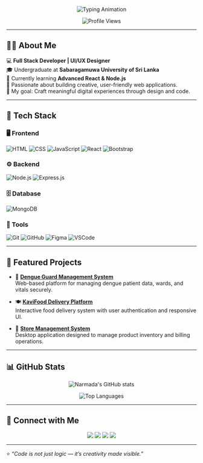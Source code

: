 <!-- 👋 Animated Typing Header -->
<p align="center">
  <img src="https://readme-typing-svg.herokuapp.com?font=Roboto+Mono&size=25&duration=4000&pause=1000&color=00C2FF&center=true&vCenter=true&width=500&lines=Hi+I'm+Narmada!;Full+Stack+Developer;UI%2FUX+Designer;Tech+Enthusiast;Always+learning+new+things!" alt="Typing Animation" />
</p>

<!-- Profile Views Badge -->
<p align="center">
  <img src="https://komarev.com/ghpvc/?username=Narmada2001&label=Profile%20views&color=0e75b6&style=flat" alt="Profile Views" />
</p>

---

## 👩‍💻 About Me

💻 **Full Stack Developer | UI/UX Designer**  
🎓 Undergraduate at **Sabaragamuwa University of Sri Lanka**  
🌱 Currently learning **Advanced React & Node.js**  
🚀 Passionate about building creative, user-friendly web applications.  
🎯 My goal: Craft meaningful digital experiences through design and code.

---

## 🧠 Tech Stack

<p align="center">

### 🖥️ Frontend
![HTML](https://img.shields.io/badge/HTML5-E34F26?style=for-the-badge&logo=html5&logoColor=white)
![CSS](https://img.shields.io/badge/CSS3-1572B6?style=for-the-badge&logo=css3&logoColor=white)
![JavaScript](https://img.shields.io/badge/JavaScript-F7DF1E?style=for-the-badge&logo=javascript&logoColor=black)
![React](https://img.shields.io/badge/React-20232A?style=for-the-badge&logo=react&logoColor=61DAFB)
![Bootstrap](https://img.shields.io/badge/Bootstrap-563D7C?style=for-the-badge&logo=bootstrap&logoColor=white)

### ⚙️ Backend
![Node.js](https://img.shields.io/badge/Node.js-339933?style=for-the-badge&logo=nodedotjs&logoColor=white)
![Express.js](https://img.shields.io/badge/Express.js-404D59?style=for-the-badge)

### 🗄️ Database
![MongoDB](https://img.shields.io/badge/MongoDB-4EA94B?style=for-the-badge&logo=mongodb&logoColor=white)

### 🧰 Tools
![Git](https://img.shields.io/badge/Git-F05032?style=for-the-badge&logo=git&logoColor=white)
![GitHub](https://img.shields.io/badge/GitHub-181717?style=for-the-badge&logo=github&logoColor=white)
![Figma](https://img.shields.io/badge/Figma-F24E1E?style=for-the-badge&logo=figma&logoColor=white)
![VSCode](https://img.shields.io/badge/VSCode-0078D7?style=for-the-badge&logo=visualstudiocode&logoColor=white)
</p>

---

## 🌟 Featured Projects

- 🦠 [**Dengue Guard Management System**](https://github.com/NarmadaGunathilaka/DengueGuard)  
  Web-based platform for managing dengue patient data, wards, and vitals securely.

- 🍽️ [**KaviFood Delivery Platform**](https://github.com/NarmadaGunathilaka/KaviFood)  
  Interactive food delivery system with user authentication and responsive UI.

- 🏪 [**Store Management System**](https://github.com/NarmadaGunathilaka/StoreManagement)  
  Desktop application designed to manage product inventory and billing operations.

---

## 📊 GitHub Stats

<p align="center">
  <img src="https://github-readme-stats.vercel.app/api?username=Narmada2001&show_icons=true&theme=tokyonight" alt="Narmada's GitHub stats" />
</p>

<p align="center">
  <img src="https://github-readme-stats.vercel.app/api/top-langs/?username=Narmada2001&layout=compact&theme=tokyonight" alt="Top Languages" />
</p>

---

## 🤝 Connect with Me

<p align="center">
  <a href="mailto:narmadagunathilaka9@gmail.com"><img src="https://img.shields.io/badge/Email-D14836?style=for-the-badge&logo=gmail&logoColor=white" /></a>
  <a href="https://www.linkedin.com/in/narmada-gunathilaka-2818372a7/"><img src="https://img.shields.io/badge/LinkedIn-0077B5?style=for-the-badge&logo=linkedin&logoColor=white" /></a>
  <a href="https://my-portfolio-website-eosin-omega.vercel.app/"><img src="https://img.shields.io/badge/Portfolio-000000?style=for-the-badge&logo=vercel&logoColor=white" /></a>
  <a href="https://github.com/Narmada2001"><img src="https://img.shields.io/badge/GitHub-181717?style=for-the-badge&logo=github&logoColor=white" /></a>
</p>

---

⭐️ *“Code is not just logic — it’s creativity made visible.”*


